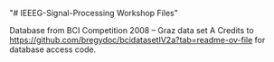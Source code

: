 "# IEEEG-Signal-Processing Workshop Files" 

Database from BCI Competition 2008 – Graz data set A
Credits to https://github.com/bregydoc/bcidatasetIV2a?tab=readme-ov-file for database access code.

